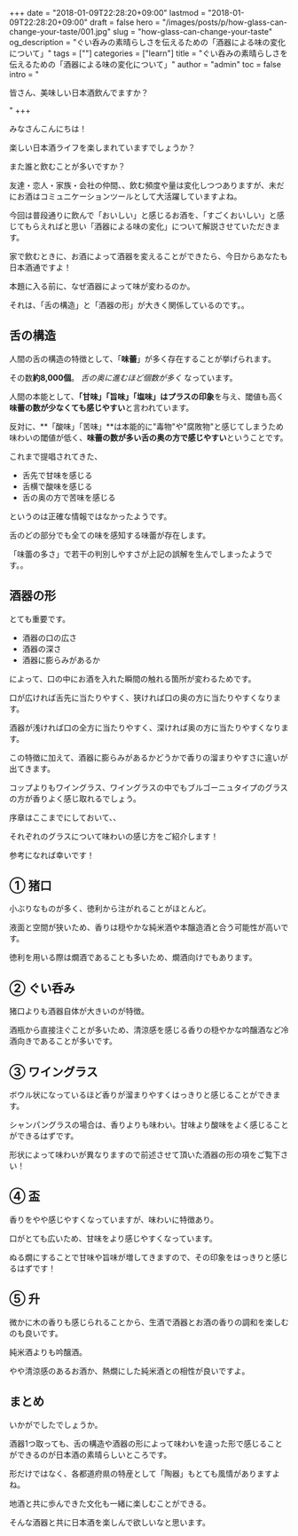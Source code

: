+++
date = "2018-01-09T22:28:20+09:00"
lastmod = "2018-01-09T22:28:20+09:00"
draft = false
hero = "/images/posts/p/how-glass-can-change-your-taste/001.jpg"
slug = "how-glass-can-change-your-taste"
og_description = "ぐい呑みの素晴らしさを伝えるための「酒器による味の変化について」"
tags = [""]
categories = ["learn"]
title = "ぐい呑みの素晴らしさを伝えるための「酒器による味の変化について」"
author = "admin"
toc = false
intro = "<p>皆さん、美味しい日本酒飲んでますか？</p>"
+++

みなさんこんにちは！

楽しい日本酒ライフを楽しまれていますでしょうか？

また誰と飲むことが多いですか？

友達・恋人・家族・会社の仲間、、飲む頻度や量は変化しつつありますが、未だにお酒はコミュニケーションツールとして大活躍していますよね。

今回は普段通りに飲んで「おいしい」と感じるお酒を、「すごくおいしい」と感じてもらえればと思い「酒器による味の変化」について解説させていただきます。

家で飲むときに、お酒によって酒器を変えることができたら、今日からあなたも日本酒通ですよ！

本題に入る前に、なぜ酒器によって味が変わるのか。

それは、「舌の構造」と「酒器の形」が大きく関係しているのです。。

## 舌の構造
人間の舌の構造の特徴として、「**味蕾**」が多く存在することが挙げられます。

その数**約8,000個**。 _舌の奥に進むほど個数が多く_ なっています。

人間の本能として、**「甘味」「旨味」「塩味」はプラスの印象**を与え、閾値も高く**味蕾の数が少なくても感じやすい**と言われています。

反対に、**「酸味」「苦味」**は本能的に"毒物"や"腐敗物"と感じてしまうため味わいの閾値が低く、**味蕾の数が多い舌の奥の方で感じやすい**ということです。

これまで提唱されてきた、

- 舌先で甘味を感じる
- 舌横で酸味を感じる
- 舌の奥の方で苦味を感じる

というのは正確な情報ではなかったようです。

舌のどの部分でも全ての味を感知する味蕾が存在します。

「味蕾の多さ」で若干の判別しやすさが上記の誤解を生んでしまったようです。。


## 酒器の形

とても重要です。

- 酒器の口の広さ
- 酒器の深さ
- 酒器に膨らみがあるか

によって、口の中にお酒を入れた瞬間の触れる箇所が変わるためです。

口が広ければ舌先に当たりやすく、狭ければ口の奥の方に当たりやすくなります。

酒器が浅ければ口の全方に当たりやすく、深ければ奥の方に当たりやすくなります。

この特徴に加えて、酒器に膨らみがあるかどうかで香りの溜まりやすさに違いが出てきます。

コップよりもワイングラス、ワイングラスの中でもブルゴーニュタイプのグラスの方が香りよく感じ取れるでしょう。


序章はここまでにしておいて、、

それぞれのグラスについて味わいの感じ方をご紹介します！

参考になれば幸いです！

## ① 猪口
小ぶりなものが多く、徳利から注がれることがほとんど。

液面と空間が狭いため、香りは穏やかな純米酒や本醸造酒と合う可能性が高いです。

徳利を用いる際は燗酒であることも多いため、燗酒向けでもあります。

## ② ぐい呑み

猪口よりも酒器自体が大きいのが特徴。

酒瓶から直接注ぐことが多いため、清涼感を感じる香りの穏やかな吟醸酒など冷酒向きであることが多いです。

## ③ ワイングラス
ボウル状になっているほど香りが溜まりやすくはっきりと感じることができます。

シャンパングラスの場合は、香りよりも味わい。甘味より酸味をよく感じることができるはずです。

形状によって味わいが異なりますので前述させて頂いた酒器の形の項をご覧下さい！

## ④ 盃
香りをやや感じやすくなっていますが、味わいに特徴あり。

口がとても広いため、甘味をより感じやすくなっています。

ぬる燗にすることで甘味や旨味が増してきますので、その印象をはっきりと感じるはずです！

## ⑤ 升
微かに木の香りも感じられることから、生酒で酒器とお酒の香りの調和を楽しむのも良いです。

純米酒よりも吟醸酒。

やや清涼感のあるお酒か、熱燗にした純米酒との相性が良いですよ。

## まとめ
いかがでしたでしょうか。

酒器1つ取っても、舌の構造や酒器の形によって味わいを違った形で感じることができるのが日本酒の素晴らしいところです。

形だけではなく、各都道府県の特産として「陶器」もとても風情がありますよね。

地酒と共に歩んできた文化も一緒に楽しむことができる。

そんな酒器と共に日本酒を楽しんで欲しいなと思います。

